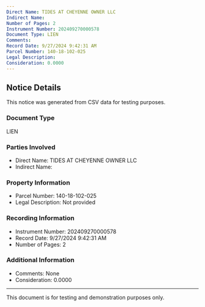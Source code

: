 ```yaml
---
Direct Name: TIDES AT CHEYENNE OWNER LLC
Indirect Name: 
Number of Pages: 2
Instrument Number: 202409270000578
Document Type: LIEN
Comments: 
Record Date: 9/27/2024 9:42:31 AM
Parcel Number: 140-18-102-025
Legal Description: 
Consideration: 0.0000
---
```


## Notice Details

This notice was generated from CSV data for testing purposes.

### Document Type
LIEN

### Parties Involved
- Direct Name: TIDES AT CHEYENNE OWNER LLC
- Indirect Name: 

### Property Information
- Parcel Number: 140-18-102-025
- Legal Description: Not provided

### Recording Information
- Instrument Number: 202409270000578
- Record Date: 9/27/2024 9:42:31 AM
- Number of Pages: 2

### Additional Information
- Comments: None
- Consideration: 0.0000

---

This document is for testing and demonstration purposes only.
